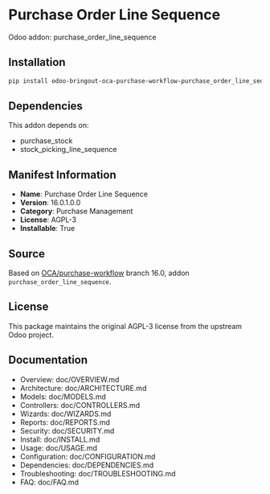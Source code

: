 # Purchase Order Line Sequence

Odoo addon: purchase_order_line_sequence

## Installation

```bash
pip install odoo-bringout-oca-purchase-workflow-purchase_order_line_sequence
```

## Dependencies

This addon depends on:
- purchase_stock
- stock_picking_line_sequence

## Manifest Information

- **Name**: Purchase Order Line Sequence
- **Version**: 16.0.1.0.0
- **Category**: Purchase Management
- **License**: AGPL-3
- **Installable**: True

## Source

Based on [OCA/purchase-workflow](https://github.com/OCA/purchase-workflow) branch 16.0, addon `purchase_order_line_sequence`.

## License

This package maintains the original AGPL-3 license from the upstream Odoo project.

## Documentation

- Overview: doc/OVERVIEW.md
- Architecture: doc/ARCHITECTURE.md
- Models: doc/MODELS.md
- Controllers: doc/CONTROLLERS.md
- Wizards: doc/WIZARDS.md
- Reports: doc/REPORTS.md
- Security: doc/SECURITY.md
- Install: doc/INSTALL.md
- Usage: doc/USAGE.md
- Configuration: doc/CONFIGURATION.md
- Dependencies: doc/DEPENDENCIES.md
- Troubleshooting: doc/TROUBLESHOOTING.md
- FAQ: doc/FAQ.md
